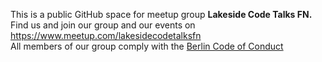 This is a public GitHub space for meetup group **Lakeside Code Talks FN.**  
Find us and join our group and our events on https://www.meetup.com/lakesidecodetalksfn  
All members of our group comply with the [Berlin Code of Conduct](https://berlincodeofconduct.org/)
